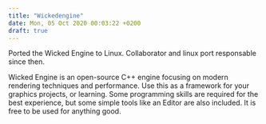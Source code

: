 ```yaml
---
title: "Wickedengine"
date: Mon, 05 Oct 2020 00:03:22 +0200
draft: true
---
```


Ported the Wicked Engine to Linux. Collaborator and linux port responsable since then.

Wicked Engine is an open-source C++ engine focusing on modern rendering techniques and performance. Use this as a framework for your graphics projects, or learning. Some programming skills are required for the best experience, but some simple tools like an Editor are also included. It is free to be used for anything good.
